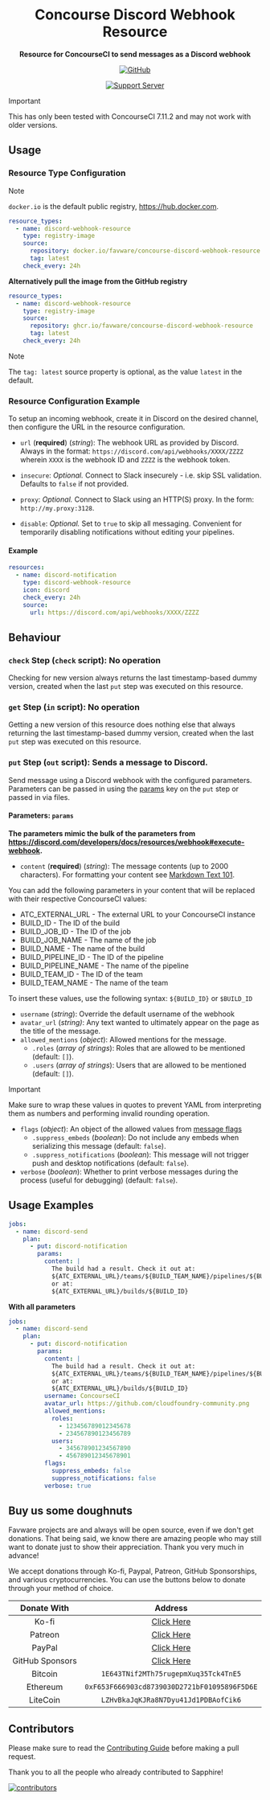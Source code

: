 <div align="center">

# Concourse Discord Webhook Resource

**Resource for ConcourseCI to send messages as a Discord webhook**

[![GitHub](https://img.shields.io/github/license/favware/discord-application-emojis-manager)](https://github.com/favware/discord-application-emojis-manager/blob/main/LICENSE)

[![Support Server](https://discord.com/api/guilds/512303595966824458/embed.png?style=banner2)](https://join.favware.tech)

</div>

> [!IMPORTANT]
>
> This has only been tested with ConcourseCI 7.11.2 and may not work with older
> versions.

## Usage

### Resource Type Configuration

> [!NOTE]
>
> `docker.io` is the default public registry, https://hub.docker.com.

```yaml
resource_types:
  - name: discord-webhook-resource
    type: registry-image
    source:
      repository: docker.io/favware/concourse-discord-webhook-resource
      tag: latest
    check_every: 24h
```

**Alternatively pull the image from the GitHub registry**

```yaml
resource_types:
  - name: discord-webhook-resource
    type: registry-image
    source:
      repository: ghcr.io/favware/concourse-discord-webhook-resource
      tag: latest
    check_every: 24h
```

> [!NOTE]
>
> The `tag: latest` source property is optional, as the value `latest` in the
> default.

### Resource Configuration Example

To setup an incoming webhook, create it in Discord on the desired channel, then
configure the URL in the resource configuration.

- `url` (**required**) (_string_): The webhook URL as provided by Discord.
  Always in the format: `https://discord.com/api/webhooks/XXXX/ZZZZ` wherein
  `XXXX` is the webhook ID and `ZZZZ` is the webhook token.

- `insecure`: _Optional._ Connect to Slack insecurely - i.e. skip SSL
  validation. Defaults to `false` if not provided.

- `proxy`: _Optional._ Connect to Slack using an HTTP(S) proxy. In the form:
  `http://my.proxy:3128`.

- `disable`: _Optional._ Set to `true` to skip all messaging. Convenient for
  temporarily disabling notifications without editing your pipelines.

#### Example

```yaml
resources:
  - name: discord-notification
    type: discord-webhook-resource
    icon: discord
    check_every: 24h
    source:
      url: https://discord.com/api/webhooks/XXXX/ZZZZ
```

## Behaviour

### `check` Step (`check` script): No operation

Checking for new version always returns the last timestamp-based dummy version,
created when the last `put` step was executed on this resource.

### `get` Step (`in` script): No operation

Getting a new version of this resource does nothing else that always returning
the last timestamp-based dummy version, created when the last `put` step was
executed on this resource.

### `put` Step (`out` script): Sends a message to Discord.

Send message using a Discord webhook with the configured parameters. Parameters
can be passed in using the
[params](https://concourse-ci.org/jobs.html#schema.step.put-step.params) key on
the `put` step or passed in via files.

#### Parameters: `params`

**The parameters mimic the bulk of the parameters from
https://discord.com/developers/docs/resources/webhook#execute-webhook.**

- `content` (**required**) (_string_): The message contents (up to 2000
  characters). For formatting your content see
  [Markdown Text 101](https://support.discord.com/hc/en-us/articles/210298617-Markdown-Text-101-Chat-Formatting-Bold-Italic-Underline).

You can add the following parameters in your content that will be replaced with
their respective ConcourseCI values:

- ATC_EXTERNAL_URL - The external URL to your ConcourseCI instance
- BUILD_ID - The ID of the build
- BUILD_JOB_ID - The ID of the job
- BUILD_JOB_NAME - The name of the job
- BUILD_NAME - The name of the build
- BUILD_PIPELINE_ID - The ID of the pipeline
- BUILD_PIPELINE_NAME - The name of the pipeline
- BUILD_TEAM_ID - The ID of the team
- BUILD_TEAM_NAME - The name of the team

To insert these values, use the following syntax: `${BUILD_ID}` or `$BUILD_ID`

- `username` (_string_): Override the default username of the webhook
- `avatar_url` (_string)_: Any text wanted to ultimately appear on the page as
  the title of the message.
- `allowed_mentions` (_object_): Allowed mentions for the message.
  - `.roles` (_array of strings_): Roles that are allowed to be mentioned
    (default: `[]`).
  - `.users` (_array of strings_): Users that are allowed to be mentioned
    (default: `[]`).

> [!IMPORTANT]
>
> Make sure to wrap these values in quotes to prevent YAML from interpreting
> them as numbers and performing invalid rounding operation.

- `flags` (_object_): An object of the allowed values from
  [message flags](https://discord.com/developers/docs/resources/message#message-object-message-flags)
  - `.suppress_embeds` (_boolean_): Do not include any embeds when serializing
    this message (default: `false`).
  - `.suppress_notifications` (_boolean_): This message will not trigger push
    and desktop notifications (default: `false`).
- `verbose` (_boolean_): Whether to print verbose messages during the process
  (useful for debugging) (default: `false`).

## Usage Examples

```yaml
jobs:
  - name: discord-send
    plan:
      - put: discord-notification
        params:
          content: |
            The build had a result. Check it out at:
            ${ATC_EXTERNAL_URL}/teams/${BUILD_TEAM_NAME}/pipelines/${BUILD_PIPELINE_NAME}/jobs/${BUILD_JOB_NAME}/builds/${BUILD_NAME}
            or at:
            ${ATC_EXTERNAL_URL}/builds/${BUILD_ID}
```

**With all parameters**

```yaml
jobs:
  - name: discord-send
    plan:
      - put: discord-notification
        params:
          content: |
            The build had a result. Check it out at:
            ${ATC_EXTERNAL_URL}/teams/${BUILD_TEAM_NAME}/pipelines/${BUILD_PIPELINE_NAME}/jobs/${BUILD_JOB_NAME}/builds/${BUILD_NAME}
            or at:
            ${ATC_EXTERNAL_URL}/builds/${BUILD_ID}
          username: ConcourseCI
          avatar_url: https://github.com/cloudfoundry-community.png
          allowed_mentions:
            roles:
              - 123456789012345678
              - 234567890123456789
            users:
              - 345678901234567890
              - 456789012345678901
          flags:
            suppress_embeds: false
            suppress_notifications: false
          verbose: true
```

## Buy us some doughnuts

Favware projects are and always will be open source, even if we don't get
donations. That being said, we know there are amazing people who may still want
to donate just to show their appreciation. Thank you very much in advance!

We accept donations through Ko-fi, Paypal, Patreon, GitHub Sponsorships, and
various cryptocurrencies. You can use the buttons below to donate through your
method of choice.

|   Donate With   |                      Address                      |
| :-------------: | :-----------------------------------------------: |
|      Ko-fi      |  [Click Here](https://donate.favware.tech/kofi)   |
|     Patreon     | [Click Here](https://donate.favware.tech/patreon) |
|     PayPal      | [Click Here](https://donate.favware.tech/paypal)  |
| GitHub Sponsors |  [Click Here](https://github.com/sponsors/Favna)  |
|     Bitcoin     |       `1E643TNif2MTh75rugepmXuq35Tck4TnE5`        |
|    Ethereum     |   `0xF653F666903cd8739030D2721bF01095896F5D6E`    |
|    LiteCoin     |       `LZHvBkaJqKJRa8N7Dyu41Jd1PDBAofCik6`        |

## Contributors

Please make sure to read the [Contributing Guide][contributing] before making a
pull request.

Thank you to all the people who already contributed to Sapphire!

<a href="https://github.com/favware/discord-application-emojis-manager/graphs/contributors">
  <img alt="contributors" src="https://contrib.rocks/image?repo=favware/discord-application-emojis-manager" />
</a>

[contributing]: ./.github/CONTRIBUTING.md
